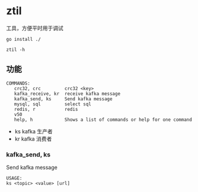 # ztil
工具，方便平时用于调试

```
go install ./

ztil -h
```

## 功能
```
COMMANDS:
   crc32, crc         crc32 <key>
   kafka_receive, kr  receive kafka message
   kafka_send, ks     Send kafka message
   mysql, sql         select sql
   redis, r           redis
   v50
   help, h            Shows a list of commands or help for one command
```
- ks kafka 生产者
- kr kafka 消费者

### kafka_send, ks
Send kafka message
```
USAGE:
ks <topic> <value> [url]
```
